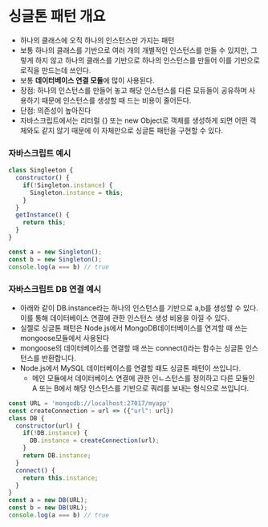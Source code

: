 # 싱글톤 패턴 개요
- 하나의 클래스에 오직 하나의 인스턴스만 가지는 패턴
- 보통 하나의 클래스를 기반으로 여러 개의 개별적인 인스턴스를 만들 수 있지만, 그렇게 하지 않고 하나의 클래스를 기반으로 하나의 인스턴스를 만들어 이를 기반으로 로직을 만드는데 쓰인다.
- 보통 **데이터베이스 연결 모듈**에 많이 사용된다.
- 장점: 하나의 인스턴스를 만들어 놓고 해당 인스턴스를 다른 모듀들이 공유하며 사용하기 때문에 인스턴스를 생성할 때 드는 비용이 줄어든다.
- 단점: 의존성이 높아진다
- 자바스크립트에서는 리터럴 {} 또는 new Object로 객체를 생성하게 되면 어떤 객체와도 같지 않기 때문에 이 자체만으로 싱글톤 패턴을 구현할 수 있다.

### 자바스크립트 예시
```javascript
class Singleeton {
  constructor() {
    if(!Singleton.instance) {
      Singleton.instance = this;
    }
  }
  getInstance() {
    return this;
  }
}

const a = new Singleton();
const b = new Singleton();
console.log(a === b) // true
```

### 자바스크립트 DB 연결 예시
* 아래와 같이 DB.instance라는 하나의 인스턴스를 기반으로 a,b를 생성할 수 있다. 이를 통해 데이터베이스 연결에 관한 인스턴스 생성 비용을 아낄 수 있다.
* 실젤로 싱글톤 패턴은 Node.js에서 MongoDB데이터베이스를 연겨할 때 쓰는 mongoose모듈에서 사용된다
* mongoose의 데이터베이스를 연결할 때 쓰는 connect()라는 함수는 싱글톤 인스턴스를 반환합니다.
* Node.js에서 MySQL 데이터베이스를 연결할 때도 싱글톤 패턴이 쓰입니다.
  * 메인 모듈에서 데이터베이스 연결에 관한 인ㄴ스턴스를 정의하고 다른 모듈인 A 또는 B에서 해당 인스턴스를 기반으로 쿼리를 보내는 형식으로 쓰입니다.
```javascript
const URL = 'mongodb://localhost:27017/myapp'
const createConnection = url => ({"url": url})
class DB {
  constructor(url) {
    if(!DB.instance) {
      DB.instance = createConnection(url);
    }
    return DB.instance;
  }
  connect() {
    return this.instance;
  }
}
const a = new DB(URL);
const b = new DB(URL);
console.log(a === b) // true
```
